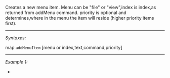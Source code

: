 Creates a new menu item. Menu can be "file" or "view",index is index,as returned from addMenu command. priority is optional and determines,where in the menu the item will reside (higher priority items first).


---
*Syntaxes:*

map `addMenuItem` [menu or index,text,command,priority]

---
*Example 1:*

-